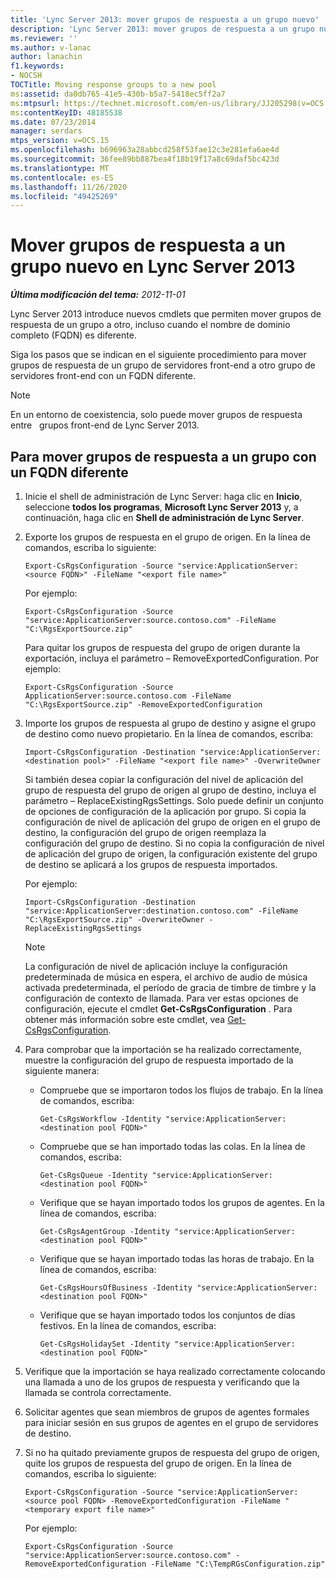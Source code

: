 ```yaml
---
title: 'Lync Server 2013: mover grupos de respuesta a un grupo nuevo'
description: 'Lync Server 2013: mover grupos de respuesta a un grupo nuevo.'
ms.reviewer: ''
ms.author: v-lanac
author: lanachin
f1.keywords:
- NOCSH
TOCTitle: Moving response groups to a new pool
ms:assetid: da0db765-41e5-430b-b5a7-5418ec5ff2a7
ms:mtpsurl: https://technet.microsoft.com/en-us/library/JJ205298(v=OCS.15)
ms:contentKeyID: 48185538
ms.date: 07/23/2014
manager: serdars
mtps_version: v=OCS.15
ms.openlocfilehash: b696963a28abbcd258f53fae12c3e281efa6ae4d
ms.sourcegitcommit: 36fee89bb887bea4f18b19f17a8c69daf5bc423d
ms.translationtype: MT
ms.contentlocale: es-ES
ms.lasthandoff: 11/26/2020
ms.locfileid: "49425269"
---
```

# <a name="moving-response-groups-to-a-new-pool-in-lync-server-2013"></a>Mover grupos de respuesta a un grupo nuevo en Lync Server 2013

<div data-xmlns="http://www.w3.org/1999/xhtml">

<div class="topic" data-xmlns="http://www.w3.org/1999/xhtml" data-msxsl="urn:schemas-microsoft-com:xslt" data-cs="https://msdn.microsoft.com/">

<div data-asp="https://msdn2.microsoft.com/asp">



</div>

<div id="mainSection">

<div id="mainBody">

<span> </span>

_**Última modificación del tema:** 2012-11-01_

Lync Server 2013 introduce nuevos cmdlets que permiten mover grupos de respuesta de un grupo a otro, incluso cuando el nombre de dominio completo (FQDN) es diferente.

Siga los pasos que se indican en el siguiente procedimiento para mover grupos de respuesta de un grupo de servidores front-end a otro grupo de servidores front-end con un FQDN diferente.

<div>


> [!NOTE]  
> En un entorno de coexistencia, solo puede mover grupos de respuesta entre &nbsp; grupos front-end de Lync Server 2013.



</div>

<div>

## <a name="to-move-response-groups-to-a-pool-with-a-different-fqdn"></a>Para mover grupos de respuesta a un grupo con un FQDN diferente

1.  Inicie el shell de administración de Lync Server: haga clic en **Inicio**, seleccione **todos los programas**, **Microsoft Lync Server 2013** y, a continuación, haga clic en **Shell de administración de Lync Server**.

2.  Exporte los grupos de respuesta en el grupo de origen. En la línea de comandos, escriba lo siguiente:
    
        Export-CsRgsConfiguration -Source "service:ApplicationServer:<source FQDN>" -FileName "<export file name>"
    
    Por ejemplo:
    
        Export-CsRgsConfiguration -Source "service:ApplicationServer:source.contoso.com" -FileName "C:\RgsExportSource.zip"
    
    Para quitar los grupos de respuesta del grupo de origen durante la exportación, incluya el parámetro – RemoveExportedConfiguration. Por ejemplo:
    
        Export-CsRgsConfiguration -Source ApplicationServer:source.contoso.com -FileName "C:\RgsExportSource.zip" -RemoveExportedConfiguration

3.  Importe los grupos de respuesta al grupo de destino y asigne el grupo de destino como nuevo propietario. En la línea de comandos, escriba:
    
        Import-CsRgsConfiguration -Destination "service:ApplicationServer:<destination pool>" -FileName "<export file name>" -OverwriteOwner
    
    Si también desea copiar la configuración del nivel de aplicación del grupo de respuesta del grupo de origen al grupo de destino, incluya el parámetro – ReplaceExistingRgsSettings. Solo puede definir un conjunto de opciones de configuración de la aplicación por grupo. Si copia la configuración de nivel de aplicación del grupo de origen en el grupo de destino, la configuración del grupo de origen reemplaza la configuración del grupo de destino. Si no copia la configuración de nivel de aplicación del grupo de origen, la configuración existente del grupo de destino se aplicará a los grupos de respuesta importados.
    
    Por ejemplo:
    
        Import-CsRgsConfiguration -Destination "service:ApplicationServer:destination.contoso.com" -FileName "C:\RgsExportSource.zip" -OverwriteOwner -ReplaceExistingRgsSettings
    
    <div>
    

    > [!NOTE]  
    > La configuración de nivel de aplicación incluye la configuración predeterminada de música en espera, el archivo de audio de música activada predeterminada, el período de gracia de timbre de timbre y la configuración de contexto de llamada. Para ver estas opciones de configuración, ejecute el cmdlet <STRONG>Get-CsRgsConfiguration</STRONG> . Para obtener más información sobre este cmdlet, vea <A href="https://docs.microsoft.com/powershell/module/skype/Get-CsRgsConfiguration">Get-CsRgsConfiguration</A>.

    
    </div>

4.  Para comprobar que la importación se ha realizado correctamente, muestre la configuración del grupo de respuesta importado de la siguiente manera:
    
      - Compruebe que se importaron todos los flujos de trabajo. En la línea de comandos, escriba:
        
            Get-CsRgsWorkflow -Identity "service:ApplicationServer:<destination pool FQDN>"
    
      - Compruebe que se han importado todas las colas. En la línea de comandos, escriba:
        
            Get-CsRgsQueue -Identity "service:ApplicationServer:<destination pool FQDN>"
    
      - Verifique que se hayan importado todos los grupos de agentes. En la línea de comandos, escriba:
        
            Get-CsRgsAgentGroup -Identity "service:ApplicationServer:<destination pool FQDN>"
    
      - Verifique que se hayan importado todas las horas de trabajo. En la línea de comandos, escriba:
        
            Get-CsRgsHoursOfBusiness -Identity "service:ApplicationServer:<destination pool FQDN>" 
    
      - Verifique que se hayan importado todos los conjuntos de días festivos. En la línea de comandos, escriba:
        
            Get-CsRgsHolidaySet -Identity "service:ApplicationServer:<destination pool FQDN>" 

5.  Verifique que la importación se haya realizado correctamente colocando una llamada a uno de los grupos de respuesta y verificando que la llamada se controla correctamente.

6.  Solicitar agentes que sean miembros de grupos de agentes formales para iniciar sesión en sus grupos de agentes en el grupo de servidores de destino.

7.  Si no ha quitado previamente grupos de respuesta del grupo de origen, quite los grupos de respuesta del grupo de origen. En la línea de comandos, escriba lo siguiente:
    
        Export-CsRgsConfiguration -Source "service:ApplicationServer:<source pool FQDN> -RemoveExportedConfiguration -FileName "<temporary export file name>"
    
    Por ejemplo:
    
        Export-CsRgsConfiguration -Source "service:ApplicationServer:source.contoso.com" -RemoveExportedConfiguration -FileName "C:\TempRGsConfiguration.zip"

</div>

</div>

<span> </span>

</div>

</div>

</div>


